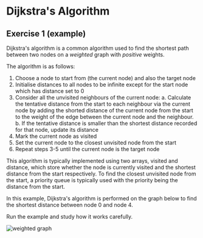 # Dijkstra's Algorithm

## Exercise 1 (example)

Dijkstra's algorithm is a common algorithm used to find the shortest path between two nodes on a *weighted* graph with *positive* weights.

The algorithm is as follows:

1. Choose a node to start from (the current node) and also the target node
2. Initialise distances to all nodes to be infinite except for the start node which has distance set to 0
3. Consider all the unvisited neighbours of the current node:
  a. Calculate the tentative distance from the start to each neighbour via the current node by adding the shorted distance of the current node from the start to the weight of the edge between the current node and the neighbour.
  b. If the tentative distance is smaller than the shortest distance recorded for that node, update its distance
4. Mark the current node as visited
5. Set the current node to the closest unvisited node from the start
6. Repeat steps 3-5 until the current node is the target node

This algorithm is typically implemented using two arrays, visited and distance, which store whether the node is currently visited and the shortest distance from the start respectively. To find the closest unvisited node from the start, a priority queue is typically used with the priority being the distance from the start.

In this example, Dijkstra's algorithm is performed on the graph below to find the shortest distance between node 0 and node 4.

Run the example and study how it works carefully.

![weighted graph](/tutorial2/graph_dijkstra/image.png)
